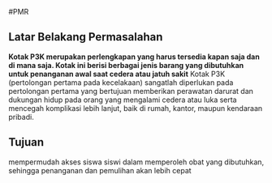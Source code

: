 #PMR
## Latar Belakang Permasalahan
**Kotak P3K merupakan perlengkapan yang harus tersedia kapan saja dan di mana saja. Kotak ini berisi berbagai jenis barang yang dibutuhkan untuk penanganan awal saat cedera atau jatuh sakit** Kotak P3K (pertolongan pertama pada kecelakaan) sangatlah diperlukan pada pertolongan pertama yang bertujuan memberikan perawatan darurat dan dukungan hidup pada orang yang mengalami cedera atau luka serta mencegah komplikasi lebih lanjut, baik di rumah, kantor, maupun kendaraan pribadi.
## Tujuan
mempermudah akses siswa siswi dalam memperoleh obat yang dibutuhkan, sehingga penanganan dan pemulihan akan lebih cepat